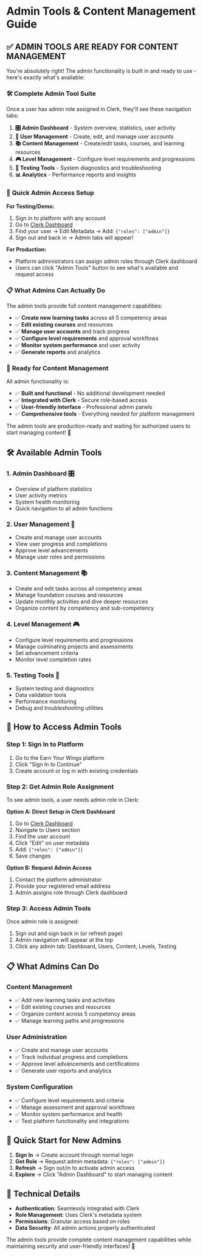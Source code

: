 # Admin Tools & Content Management Guide

## ✅ **ADMIN TOOLS ARE READY FOR CONTENT MANAGEMENT**

You're absolutely right! The admin functionality is built in and ready to use - here's exactly what's available:

### 🛠️ **Complete Admin Tool Suite**

Once a user has admin role assigned in Clerk, they'll see these navigation tabs:

1. **🎛️ Admin Dashboard** - System overview, statistics, user activity
2. **👥 User Management** - Create, edit, and manage user accounts  
3. **📚 Content Management** - Create/edit tasks, courses, and learning resources
4. **🎮 Level Management** - Configure level requirements and progressions
5. **🧪 Testing Tools** - System diagnostics and troubleshooting
6. **📊 Analytics** - Performance reports and insights

### 🔑 **Quick Admin Access Setup**

**For Testing/Demo:**
1. Sign in to platform with any account
2. Go to [Clerk Dashboard](https://dashboard.clerk.com/)
3. Find your user → Edit Metadata → Add: `{"roles": ["admin"]}`
4. Sign out and back in → Admin tabs will appear!

**For Production:**
- Platform administrators can assign admin roles through Clerk dashboard
- Users can click "Admin Tools" button to see what's available and request access

### 📋 **What Admins Can Actually Do**

The admin tools provide full content management capabilities:
- ✅ **Create new learning tasks** across all 5 competency areas
- ✅ **Edit existing courses** and resources
- ✅ **Manage user accounts** and track progress  
- ✅ **Configure level requirements** and approval workflows
- ✅ **Monitor system performance** and user activity
- ✅ **Generate reports** and analytics

### 🎯 **Ready for Content Management**

All admin functionality is:
- ✅ **Built and functional** - No additional development needed
- ✅ **Integrated with Clerk** - Secure role-based access  
- ✅ **User-friendly interface** - Professional admin panels
- ✅ **Comprehensive tools** - Everything needed for platform management

The admin tools are production-ready and waiting for authorized users to start managing content! 🚀

## 🛠️ **Available Admin Tools**

### **1. Admin Dashboard** 🎛️
- Overview of platform statistics
- User activity metrics  
- System health monitoring
- Quick navigation to all admin functions

### **2. User Management** 👥
- Create and manage user accounts
- View user progress and completions
- Approve level advancements
- Manage user roles and permissions

### **3. Content Management** 📚
- Create and edit tasks across all competency areas
- Manage foundation courses and resources
- Update monthly activities and dive deeper resources
- Organize content by competency and sub-competency

### **4. Level Management** 🎮
- Configure level requirements and progressions
- Manage culminating projects and assessments
- Set advancement criteria
- Monitor level completion rates

### **5. Testing Tools** 🧪
- System testing and diagnostics
- Data validation tools
- Performance monitoring
- Debug and troubleshooting utilities

## 🔑 **How to Access Admin Tools**

### **Step 1: Sign In to Platform**
1. Go to the Earn Your Wings platform
2. Click "Sign In to Continue"
3. Create account or log in with existing credentials

### **Step 2: Get Admin Role Assignment**
To see admin tools, a user needs admin role in Clerk:

**Option A: Direct Setup in Clerk Dashboard**
1. Go to [Clerk Dashboard](https://dashboard.clerk.com/)
2. Navigate to Users section
3. Find the user account
4. Click "Edit" on user metadata
5. Add: `{"roles": ["admin"]}`
6. Save changes

**Option B: Request Admin Access**
1. Contact the platform administrator 
2. Provide your registered email address
3. Admin assigns role through Clerk dashboard

### **Step 3: Access Admin Tools**
Once admin role is assigned:
1. Sign out and sign back in (or refresh page)
2. Admin navigation will appear at the top
3. Click any admin tab: Dashboard, Users, Content, Levels, Testing

## 📋 **What Admins Can Do**

### **Content Management**
- ✅ Add new learning tasks and activities
- ✅ Edit existing courses and resources  
- ✅ Organize content across 5 competency areas
- ✅ Manage learning paths and progressions

### **User Administration**  
- ✅ Create and manage user accounts
- ✅ Track individual progress and completions
- ✅ Approve level advancements and certifications
- ✅ Generate user reports and analytics

### **System Configuration**
- ✅ Configure level requirements and criteria
- ✅ Manage assessment and approval workflows
- ✅ Monitor system performance and health
- ✅ Test platform functionality and integrations

## 🎯 **Quick Start for New Admins**

1. **Sign In** → Create account through normal login
2. **Get Role** → Request admin metadata: `{"roles": ["admin"]}`  
3. **Refresh** → Sign out/in to activate admin access
4. **Explore** → Click "Admin Dashboard" to start managing content

## 🔧 **Technical Details**

- **Authentication**: Seamlessly integrated with Clerk
- **Role Management**: Uses Clerk's metadata system
- **Permissions**: Granular access based on roles
- **Data Security**: All admin actions properly authenticated

The admin tools provide complete content management capabilities while maintaining security and user-friendly interfaces! 🚀